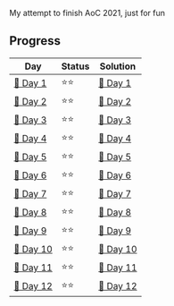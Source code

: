 My attempt to finish AoC 2021, just for fun

## Progress
| Day                                | Status   | Solution                           |
| -----------                        | ---------| --------                           |
| [🎄 Day 1](day1)                   | ⭐⭐    | [🎯 Day 1](day1/AoC-1.ipynb)       |
| [🎄 Day 2](day2)                   | ⭐⭐    | [🎯 Day 2](day2/AoC-2.ipynb)       |
| [🎄 Day 3](day3)                   | ⭐⭐    | [🎯 Day 3](day3/AoC-3.ipynb)       |
| [🎄 Day 4](day4)                   | ⭐⭐    | [🎯 Day 4](day4/AoC-4.ipynb)       |
| [🎄 Day 5](day5)                   | ⭐⭐    | [🎯 Day 5](day5/AoC-5.ipynb)       |
| [🎄 Day 6](day6)                   | ⭐⭐    | [🎯 Day 6](day6/AoC-6.ipynb)       |
| [🎄 Day 7](day7)                   | ⭐⭐    | [🎯 Day 7](day7/AoC-7.ipynb)       |
| [🎄 Day 8](day8)                   | ⭐⭐    | [🎯 Day 8](day8/AoC-8.ipynb)       |
| [🎄 Day 9](day9)                   | ⭐⭐    | [🎯 Day 9](day9/AoC-9.ipynb)       |
| [🎄 Day 10](day10)                   | ⭐⭐    | [🎯 Day 10](day10/AoC-10.ipynb)       |
| [🎄 Day 11](day11)                   | ⭐⭐    | [🎯 Day 11](day11/AoC-11.ipynb)       |
| [🎄 Day 12](day12)                   | ⭐⭐    | [🎯 Day 12](day12/AoC-12.ipynb)       |

